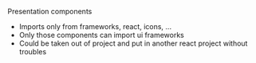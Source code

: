 Presentation components

- Imports only from frameworks, react, icons, ...
- Only those components can import ui frameworks
- Could be taken out of project and put in another react project without troubles